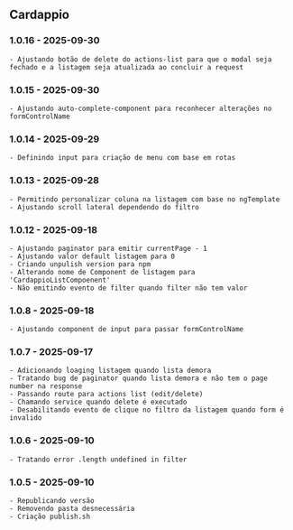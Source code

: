 ## Cardappio

### 1.0.16 - 2025-09-30
    - Ajustando botão de delete do actions-list para que o modal seja fechado e a listagem seja atualizada ao concluir a request 

### 1.0.15 - 2025-09-30
    - Ajustando auto-complete-component para reconhecer alterações no formControlName

### 1.0.14 - 2025-09-29
    - Definindo input para criação de menu com base em rotas

### 1.0.13 - 2025-09-28
    - Permitindo personalizar coluna na listagem com base no ngTemplate
    - Ajustando scroll lateral dependendo do filtro

### 1.0.12 - 2025-09-18
    - Ajustando paginator para emitir currentPage - 1
    - Ajustando valor default listagem para 0
    - Criando unpulish version para npm
    - Alterando nome de Component de listagem para 'CardappioListCompoenent'
    - Não emitindo evento de filter quando filter não tem valor

### 1.0.8 - 2025-09-18
    - Ajustando component de input para passar formControlName

### 1.0.7 - 2025-09-17
    - Adicionando loaging listagem quando lista demora
    - Tratando bug de paginator quando lista demora e não tem o page number na response
    - Passando route para actions list (edit/delete)
    - Chamando service quando delete é executado
    - Desabilitando evento de clique no filtro da listagem quando form é invalido

### 1.0.6 - 2025-09-10
    - Tratando error .length undefined in filter

### 1.0.5 - 2025-09-10
    - Republicando versão 
    - Removendo pasta desnecessária
    - Criação publish.sh